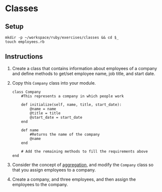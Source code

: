 # Classes

## Setup

```
mkdir -p ~/workspace/ruby/exercises/classes && cd $_
touch employees.rb
```

## Instructions

1. Create a class that contains information about employees of a company and define methods to get/set employee name, job title, and start date.

2. Copy this `Company` class into your module.

    ```
    class Company
        #This represents a company in which people work

        def initialize(self, name, title, start_date):
            @name = name
            @title = title
            @start_date = start_date
        end

        def name
            #Returns the name of the company
            @name
        end

        # Add the remaining methods to fill the requirements above
    end
    ```

3. Consider the concept of [aggregation](../FND_11_INHERIT_COMPOSE_AGGREGATE.md#aggregation), and modify the `Company` class so that you assign employees to a company.
4. Create a company, and three employees, and then assign the employees to the company.
